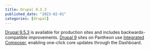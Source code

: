 ```yaml
---
title: Drupal 9.5.3
published_date: "2023-02-01"
categories: [drupal]
---
```

[Drupal 9.5.3](https://www.drupal.org/project/drupal/releases/9.5.3) is available for production sites and includes backwards-compatible improvements. [Drupal 9](/drupal) sites on Pantheon use [Integrated Composer](/drupal), enabling one-click core updates through the Dashboard.
